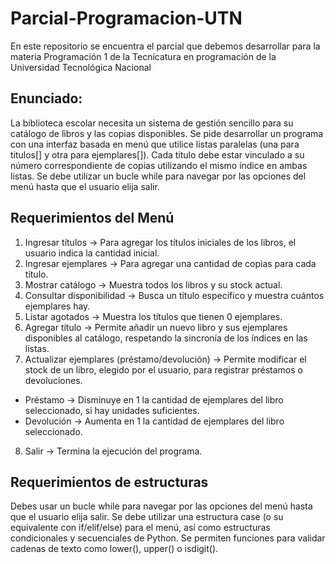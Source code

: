 # Parcial-Programacion-UTN

En este repositorio se encuentra el parcial que debemos desarrollar para la materia Programación 1 de la Tecnicatura en programación de la Universidad Tecnológica Nacional

## Enunciado:

La biblioteca escolar necesita un sistema de gestión sencillo para su catálogo de libros y las
copias disponibles. Se pide desarrollar un programa con una interfaz basada en menú que
utilice listas paralelas (una para titulos[] y otra para ejemplares[]). Cada título debe estar
vinculado a su número correspondiente de copias utilizando el mismo índice en ambas listas.
Se debe utilizar un bucle while para navegar por las opciones del menú hasta que el usuario
elija salir.

## Requerimientos del Menú

1. Ingresar títulos → Para agregar los títulos iniciales de los libros, el usuario indica la cantidad inicial.
2. Ingresar ejemplares → Para agregar una cantidad de copias para cada título.
3. Mostrar catálogo → Muestra todos los libros y su stock actual.
4. Consultar disponibilidad → Busca un título específico y muestra cuántos ejemplares hay.
5. Listar agotados → Muestra los títulos que tienen 0 ejemplares.
6. Agregar título → Permite añadir un nuevo libro y sus ejemplares disponibles al catálogo, respetando la sincronía de los índices en las listas.
7. Actualizar ejemplares (préstamo/devolución) → Permite modificar el stock de un libro, elegido por el usuario, para registrar préstamos o devoluciones.

- Préstamo -> Disminuye en 1 la cantidad de ejemplares del libro seleccionado, si hay unidades suficientes.
- Devolución -> Aumenta en 1 la cantidad de ejemplares del libro seleccionado.

8. Salir → Termina la ejecución del programa.

## Requerimientos de estructuras

Debes usar un bucle while para navegar por las opciones del menú hasta que el usuario elija salir. Se debe utilizar una estructura case (o su equivalente con if/elif/else) para el menú, así como estructuras condicionales y secuenciales de Python. Se permiten funciones para validar cadenas de texto como lower(), upper() o isdigit().
